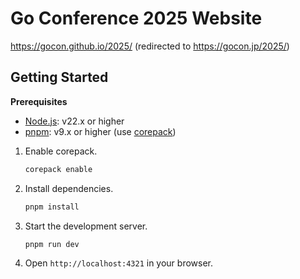 # Go Conference 2025 Website

https://gocon.github.io/2025/ (redirected to https://gocon.jp/2025/)

## Getting Started

**Prerequisites**

- [Node.js](https://nodejs.org/en/download/): v22.x or higher
- [pnpm](https://pnpm.io/installation): v9.x or higher (use [corepack](https://github.com/nodejs/corepack))

1. Enable corepack.

    ```sh
    corepack enable
    ```

2. Install dependencies.

    ```sh
    pnpm install
    ```

3. Start the development server.

    ```sh
    pnpm run dev
    ```

3. Open `http://localhost:4321` in your browser.

